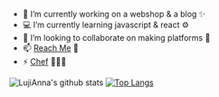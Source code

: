 - 🔭 I’m currently working on a webshop & a blog ✨
- 💻 I’m currently learning javascript & react ⚙️
- 👯 I’m looking to collaborate on making platforms 🧉
- 📫 [Reach Me](https://join.slack.com/t/newworkspace-s8a9521/shared_invite/zt-lofmx301-jc~P6pIchR421eTbc8i2aw) 💬
- ⚡ [Chef](https://www.instagram.com/anna_twentytwenty/?hl=en) 🧑🏾‍🍳

![LujiAnna's github stats](https://github-readme-stats.vercel.app/api?username=LujiAnna&show_icons=true&theme=bear)
[![Top Langs](https://github-readme-stats.vercel.app/api/top-langs/?username=LujiAnna&layout=compact)](https://github.com/LujiAnna/github-readme-stats) 
